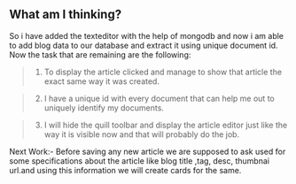 ## What am I thinking?

So i have added the texteditor with the help of mongodb and now i am able to add blog data to our database and extract it using unique document id.
Now the task that are remaining are the following:

> 1. To display the article clicked and manage to show that article the exact same way it was created.

> 2. I have a unique id with every document that can help me out to uniquely identify my documents.

> 3. I will hide the quill toolbar and display the article editor just like the way it is visible now and that will probably do the job.

Next Work:-
Before saving any new article we are supposed to ask used for some specifications about the article like blog title ,tag, desc, thumbnai url.and using this information we will create cards for the same.


